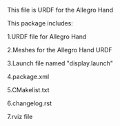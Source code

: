 This file is URDF for the Allegro Hand

This package includes:

1.URDF file for Allegro Hand

2.Meshes for the Allegro Hand URDF

3.Launch file named "display.launch"

4.package.xml

5.CMakelist.txt

6.changelog.rst

7.rviz file

